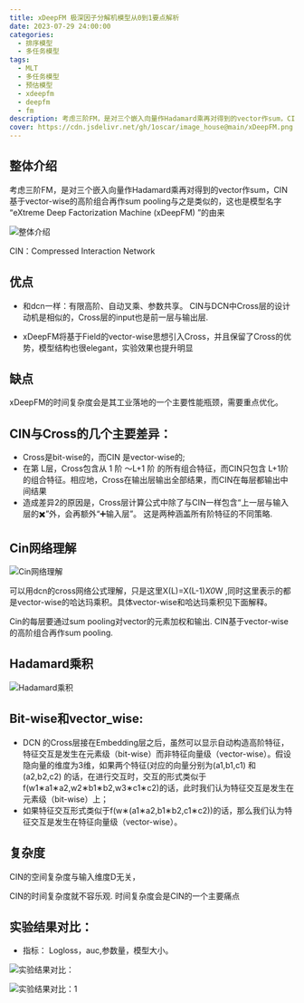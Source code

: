 ```yaml
---
title: xDeepFM 极深因子分解机模型从0到1要点解析
date: 2023-07-29 24:00:00
categories:
  - 排序模型
  - 多任务模型
tags:
  - MLT
  - 多任务模型
  - 预估模型 
  - xdeepfm
  - deepfm
  - fm 
description: 考虑三阶FM，是对三个嵌入向量作Hadamard乘再对得到的vector作sum，CIN基于vector-wise的高阶组合再作sum pooling与之是类似的，这也是模型名字 “eXtreme Deep Factorization Machine (xDeepFM) ”的由来
cover: https://cdn.jsdelivr.net/gh/1oscar/image_house@main/xDeepFM.png
---
```


## 整体介绍

考虑三阶FM，是对三个嵌入向量作Hadamard乘再对得到的vector作sum，CIN基于vector-wise的高阶组合再作sum pooling与之是类似的，这也是模型名字 “eXtreme Deep Factorization Machine (xDeepFM) ”的由来

![整体介绍](https://cdn.jsdelivr.net/gh/1oscar/image_house@main/20230729232720.png)

CIN：Compressed Interaction Network

## 优点

- 和dcn一样：有限高阶、自动叉乘、参数共享。
CIN与DCN中Cross层的设计动机是相似的，Cross层的input也是前一层与输出层.

- xDeepFM将基于Field的vector-wise思想引入Cross，并且保留了Cross的优势，模型结构也很elegant，实验效果也提升明显



## 缺点
xDeepFM的时间复杂度会是其工业落地的一个主要性能瓶颈，需要重点优化。


## CIN与Cross的几个主要差异：

- Cross是bit-wise的，而CIN 是vector-wise的;
- 在第 L层，Cross包含从 1 阶 ～L+1  阶 的所有组合特征，而CIN只包含 L+1阶的组合特征。相应地，Cross在输出层输出全部结果，而CIN在每层都输出中间结果
- 造成差异2的原因是，Cross层计算公式中除了与CIN一样包含“上一层与输入层的✖️”外，会再额外“➕输入层”。 这是两种涵盖所有阶特征的不同策略.

## Cin网络理解 

![Cin网络理解](https://cdn.jsdelivr.net/gh/1oscar/image_house@main/20230729232901.png)

可以用dcn的cross网络公式理解，只是这里X(L)=X(L-1)*X0*W ,同时这里表示的都是vector-wise的哈达玛乘积。具体vector-wise和哈达玛乘积见下面解释。 

Cin的每层要通过sum pooling对vector的元素加权和输出.
CIN基于vector-wise的高阶组合再作sum pooling.

## Hadamard乘积

![Hadamard乘积](https://cdn.jsdelivr.net/gh/1oscar/image_house@main/20230729232935.png)

## Bit-wise和vector_wise:

- DCN 的Cross层接在Embedding层之后，虽然可以显示自动构造高阶特征，特征交互是发生在元素级（bit-wise）而非特征向量级（vector-wise）。假设隐向量的维度为3维，如果两个特征(对应的向量分别为(a1,b1,c1) 和(a2,b2,c2) 的话，在进行交互时，交互的形式类似于f(w1∗a1∗a2,w2∗b1∗b2,w3∗c1∗c2)的话，此时我们认为特征交互是发生在元素级（bit-wise）上；
- 如果特征交互形式类似于f(w∗(a1∗a2,b1∗b2,c1∗c2))的话，那么我们认为特征交互是发生在特征向量级（vector-wise）。

## 复杂度

CIN的空间复杂度与输入维度D无关，

CIN的时间复杂度就不容乐观. 时间复杂度会是CIN的一个主要痛点


## 实验结果对比：

- 指标：
Logloss，auc,参数量，模型大小。

![实验结果对比：](https://cdn.jsdelivr.net/gh/1oscar/image_house@main/20230729233054.png)

![实验结果对比：1](https://cdn.jsdelivr.net/gh/1oscar/image_house@main/20230729233110.png)

